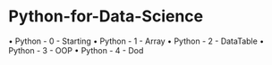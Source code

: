 # Python-for-Data-Science
• Python - 0 - Starting
• Python - 1 - Array
• Python - 2 - DataTable
• Python - 3 - OOP
• Python - 4 - Dod
